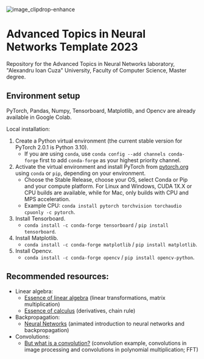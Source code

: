 ![image_clipdrop-enhance](https://github.com/Tensor-Reloaded/Advanced-Topics-in-Neural-Networks-Template-2023/assets/8055539/5965f7aa-34ad-4899-b2af-be3cc084cb96)

# Advanced Topics in Neural Networks Template 2023

Repository for the Advanced Topics in Neural Networks laboratory, "Alexandru Ioan Cuza" University, Faculty of Computer Science, Master degree.

## Environment setup

PyTorch, Pandas, Numpy, Tensorboard, Matplotlib, and Opencv are already available in Google Colab.

Local installation: 
1. Create a Python virtual environment (the current stable version for PyTorch 2.0.1 is Python 3.10).
    * If you are using `conda`, use `conda config --add channels conda-forge` first to add `conda-forge` as your highest priority channel.
3. Activate the virtual environment and install PyTorch from [pytorch.org](https://pytorch.org/get-started/locally/) using `conda` or `pip`, depending on your environment.
    * Choose the Stable Release, choose your OS, select Conda or Pip and your compute platform. For Linux and Windows, CUDA 1X.X or CPU builds are available, while for Mac, only builds with CPU and MPS acceleration.
    * Example CPU: ```conda install pytorch torchvision torchaudio cpuonly -c pytorch```.
4. Install Tensorboard.
    * `conda install -c conda-forge tensorboard` / `pip install tensorboard`.
5. Install Matplotlib.
    * `conda install -c conda-forge matplotlib` / `pip install matplotlib`.
6. Install Opencv.
    * `conda install -c conda-forge opencv` / `pip install opencv-python`.


## Recommended resources:

- Linear algebra:
   * [Essence of linear algebra](https://www.youtube.com/playlist?list=PLZHQObOWTQDPD3MizzM2xVFitgF8hE_ab) (linear transformations, matrix multiplication)
   * [Essence of calculus](https://www.youtube.com/playlist?list=PLZHQObOWTQDMsr9K-rj53DwVRMYO3t5Yr) (derivatives, chain rule)
- Backpropagation:
   * [Neural Networks](https://www.youtube.com/playlist?list=PLZHQObOWTQDNU6R1_67000Dx_ZCJB-3pi) (animated introduction to neural networks and backpropagation)
- Convolutions:
   * [But what is a convolution?](https://www.youtube.com/watch?v=KuXjwB4LzSA) (convolution example, convolutions in image processing and convolutions in polynomial multiplication; FFT)
